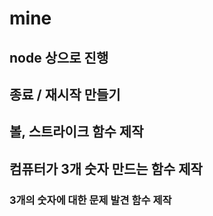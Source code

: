 # mine

## node 상으로 진행

## 종료 / 재시작 만들기

## 볼, 스트라이크 함수 제작

## 컴퓨터가 3개 숫자 만드는 함수 제작

### 3개의 숫자에 대한 문제 발견 함수 제작
